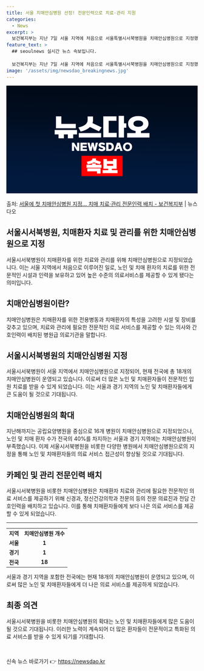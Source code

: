 ```yaml
---
title: 서울 치매안심병원 선정! 전문인력으로 치료·관리 지원
categories:
  - News
excerpt: >
  보건복지부는 지난 7일 서울 지역에 처음으로 서울특별시서북병원을 치매안심병원으로 지정했다고 8일 밝혔다.  …
feature_text: >
  ## seoulnews 실시간 뉴스 속보입니다.

  보건복지부는 지난 7일 서울 지역에 처음으로 서울특별시서북병원을 치매안심병원으로 지정했다고 8일 밝혔다.  …
image: '/assets/img/newsdao_breakingnews.jpg'
---
```


![뉴스다오 속보](/assets/img/newsdao_breakingnews.jpg)

<p>출처: <a href="https://newsdao.kr/3296" rel="dofollow">서울에 첫 치매안심병원 지정… 치매 치료·관리 전문인력 배치 - 보건복지부</a> | 뉴스다오</p>

<h2>서울시서북병원, 치매환자 치료 및 관리를 위한 치매안심병원으로 지정</h2>

<p data-ke-size="size16">서울시서북병원이 치매환자를 위한 치료와 관리를 위해 치매안심병원으로 지정되었습니다. 이는 서울 지역에서 처음으로 이루어진 일로, 노인 및 치매 환자의 치료를 위한 전문적인 시설과 인력을 보유하고 있어 높은 수준의 의료서비스를 제공할 수 있게 됐다는 의미입니다.</p>

<h2 data-ke-size="size26">치매안심병원이란?</h2>
<p data-ke-size="size16">치매안심병원은 치매환자를 위한 전용병동과 치매환자의 특성을 고려한 시설 및 장비를 갖추고 있으며, 치료와 관리에 필요한 전문적인 의료 서비스를 제공할 수 있는 의사와 간호인력이 배치된 병원급 의료기관을 말합니다.</p>

<h2 data-ke-size="size26">서울시서북병원의 치매안심병원 지정</h2>
<p data-ke-size="size16">서울시서북병원이 서울 지역에서 치매안심병원으로 지정되어, 현재 전국에 총 18개의 치매안심병원이 운영되고 있습니다. 이로써 더 많은 노인 및 치매환자들이 전문적인 입원 치료를 받을 수 있게 되었습니다. 이는 서울과 경기 지역의 노인 및 치매환자들에게 큰 도움이 될 것으로 기대됩니다.</p>

<h2 data-ke-size="size26">치매안심병원의 확대</h2>
<p data-ke-size="size16">지난해까지는 공립요양병원을 중심으로 16개 병원이 치매안심병원으로 지정되었으나, 노인 및 치매 환자 수가 전국의 40%를 차지하는 서울과 경기 지역에는 치매안심병원이 부족했습니다. 이제 서울시서북병원을 비롯한 다양한 병원에서 치매안심병원으로의 지정을 통해 노인 및 치매환자들의 의료 서비스 접근성이 향상될 것으로 기대됩니다.</p>

<h2 data-ke-size="size26">카페인 및 관리 전문인력 배치</h2>
<p data-ke-size="size16">서울시서북병원을 비롯한 치매안심병원은 치매환자 치료와 관리에 필요한 전문적인 의료 서비스를 제공하기 위해 신경과, 정신건강의학과 전문의 등의 전문 의료진과 전담 간호인력을 배치하고 있습니다. 이를 통해 치매환자들에게 보다 나은 의료 서비스를 제공할 수 있게 되었습니다.</p>

<hr>

<table>
	<tr>
		<td style="text-align: center; height: 17px;"><b>지역</b></td>
		<td style="text-align: center; height: 17px;"><b>치매안심병원 개수</b></td>
	</tr>
	<tr>
		<td style="text-align: center; height: 17px;"><b>서울</b></td>
		<td style="text-align: center; height: 17px;"><b>1</b></td>
	</tr>
	<tr>
		<td style="text-align: center; height: 17px;"><b>경기</b></td>
		<td style="text-align: center; height: 17px;"><b>1</b></td>
	</tr>
	<tr>
		<td style="text-align: center; height: 17px;"><b>전국</b></td>
		<td style="text-align: center; height: 17px;"><b>18</b></td>
	</tr>
</table>

<p data-ke-size="size16">서울과 경기 지역을 포함한 전국에는 현재 18개의 치매안심병원이 운영되고 있으며, 이로써 많은 노인 및 치매환자들에게 더 나은 의료 서비스를 제공하게 되었습니다.</p>

<h2 data-ke-size="size26">최종 의견</h2>
<p data-ke-size="size16">서울시서북병원을 비롯한 치매안심병원의 확대는 노인 및 치매환자들에게 많은 도움이 될 것으로 기대됩니다. 이러한 노력이 계속되어 더 많은 환자들이 전문적이고 특화된 의료 서비스를 받을 수 있게 되기를 기대합니다.</p>

<p data-ke-size="size16">&nbsp;</p> 

신속 뉴스 바로가기 👉 <a href="https://newsdao.kr" rel="dofollow">https://newsdao.kr</a>


